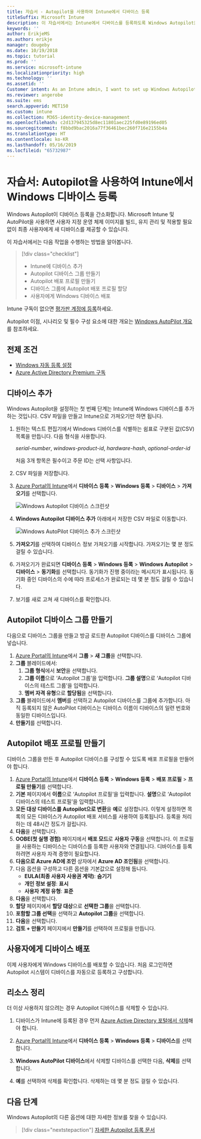 ```yaml
---
title: 자습서 - Autopilot을 사용하여 Intune에서 디바이스 등록
titleSuffix: Microsoft Intune
description: 이 자습서에서는 Intune에서 디바이스를 등록하도록 Windows Autopilot을 설정합니다.
keywords: ''
author: ErikjeMS
ms.author: erikje
manager: dougeby
ms.date: 10/19/2018
ms.topic: tutorial
ms.prod: ''
ms.service: microsoft-intune
ms.localizationpriority: high
ms.technology: ''
ms.assetid: ''
Customer intent: As an Intune admin, I want to set up Windows Autopilot so that users can enroll in Intune.
ms.reviewer: angerobe
ms.suite: ems
search.appverid: MET150
ms.custom: intune
ms.collection: M365-identity-device-management
ms.openlocfilehash: c2d137945325d8ec11801aec225fd0e89196ed05
ms.sourcegitcommit: f8bbd9bac2016a77f36461bec260f716e2155b4a
ms.translationtype: HT
ms.contentlocale: ko-KR
ms.lasthandoff: 05/16/2019
ms.locfileid: "65732987"
---
```

# <a name="tutorial-use-autopilot-to-enroll-windows-devices-in-intune"></a>자습서: Autopilot을 사용하여 Intune에서 Windows 디바이스 등록
Windows Autopilot이 디바이스 등록을 간소화합니다. Microsoft Intune 및 AutoPilot을 사용하면 사용자 지정 운영 체제 이미지를 빌드, 유지 관리 및 적용할 필요 없이 최종 사용자에게 새 디바이스를 제공할 수 있습니다. 

이 자습서에서는 다음 작업을 수행하는 방법을 알아봅니다.
> [!div class="checklist"]
> * Intune에 디바이스 추가
> * Autopilot 디바이스 그룹 만들기
> * Autopilot 배포 프로필 만들기
> * 디바이스 그룹에 Autopilot 배포 프로필 할당
> * 사용자에게 Windows 디바이스 배포

Intune 구독이 없으면 [평가판 계정에 등록](free-trial-sign-up.md)하세요.

Autopilot 이점, 시나리오 및 필수 구성 요소에 대한 개요는 [Windows AutoPilot 개요](https://docs.microsoft.com/windows/deployment/windows-autopilot/windows-10-autopilot)를 참조하세요.


## <a name="prerequisites"></a>전제 조건
- [Windows 자동 등록 설정](quickstart-setup-auto-enrollment.md)
- [Azure Active Directory Premium 구독](https://docs.microsoft.com/azure/active-directory/active-directory-get-started-premium) <!--&#40;[trial subscription](http://go.microsoft.com/fwlink/?LinkID=816845)&#41;-->


## <a name="add-devices"></a>디바이스 추가

Windows Autopilot을 설정하는 첫 번째 단계는 Intune에 Windows 디바이스를 추가하는 것입니다. CSV 파일을 만들고 Intune으로 가져오기만 하면 됩니다.

1. 원하는 텍스트 편집기에서 Windows 디바이스를 식별하는 쉼표로 구분된 값(CSV) 목록을 만듭니다. 다음 형식을 사용합니다.
    
    *serial-number*, *windows-product-id*, *hardware-hash*, *optional-order-id*
    
    처음 3개 항목은 필수이고 주문 ID는 선택 사항입니다.

2. CSV 파일을 저장합니다.

3. [Azure Portal의 Intune](https://aka.ms/intuneportal)에서 **디바이스 등록** > **Windows 등록** > **디바이스** > **가져오기**를 선택합니다.

    ![Windows Autopilot 디바이스 스크린샷](media/enrollment-autopilot/autopilot-import-device.png)

4. **Windows Autopilot 디바이스 추가** 아래에서 저장한 CSV 파일로 이동합니다.

    ![Windows AutoPilot 디바이스 추가 스크린샷](media/enrollment-autopilot/autopilot-import-device2.png)

5. **가져오기**를 선택하여 디바이스 정보 가져오기를 시작합니다. 가져오기는 몇 분 정도 걸릴 수 있습니다.

4. 가져오기가 완료되면 **디바이스 등록** > **Windows 등록** > **Windows Autopilot** > **디바이스** > **동기화**를 선택합니다. 동기화가 진행 중이라는 메시지가 표시됩니다. 동기화 중인 디바이스의 수에 따라 프로세스가 완료되는 데 몇 분 정도 걸릴 수 있습니다.

5. 보기를 새로 고쳐 새 디바이스를 확인합니다.

## <a name="create-an-autopilot-device-group"></a>Autopilot 디바이스 그룹 만들기

다음으로 디바이스 그룹을 만들고 방금 로드한 Autopilot 디바이스를 디바이스 그룹에 넣습니다.

1. [Azure Portal의 Intune](https://aka.ms/intuneportal)에서 **그룹** > **새 그룹**을 선택합니다.
2. **그룹** 블레이드에서:
    1. **그룹 형식**에서 **보안**을 선택합니다.
    2. **그룹 이름**으로 ‘Autopilot 그룹’을 입력합니다. **그룹 설명**으로 ‘Autopilot 디바이스의 테스트 그룹’을 입력합니다.
    3. **멤버 자격 유형**으로 **할당됨**을 선택합니다.
3. **그룹** 블레이드에서 **멤버**를 선택하고 Autopilot 디바이스를 그룹에 추가합니다. 아직 등록되지 않은 AutoPilot 디바이스는 디바이스 이름이 디바이스의 일련 번호와 동일한 디바이스입니다.
4. **만들기**를 선택합니다.  

## <a name="create-an-autopilot-deployment-profile"></a>Autopilot 배포 프로필 만들기

디바이스 그룹을 만든 후 Autopilot 디바이스를 구성할 수 있도록 배포 프로필을 만들어야 합니다.

1. [Azure Portal의 Intune](https://aka.ms/intuneportal)에서 **디바이스 등록** > **Windows 등록** > **배포 프로필** > **프로필 만들기**를 선택합니다.
2. **기본** 페이지에서 **이름**으로 ‘Autopilot 프로필’을 입력합니다. **설명**으로 ‘Autopilot 디바이스의 테스트 프로필’을 입력합니다.
3. **모든 대상 디바이스를 Autopilot으로 변환**을 **예**로 설정합니다. 이렇게 설정하면 목록의 모든 디바이스가 Autopilot 배포 서비스를 사용하여 등록됩니다. 등록을 처리하는 데 48시간 정도가 걸립니다.
4. **다음**을 선택합니다.
5. **OOBE(첫 실행 경험)** 페이지에서 **배포 모드**로 **사용자 구동**을 선택합니다. 이 프로필을 사용하는 디바이스는 디바이스를 등록한 사용자와 연결됩니다. 디바이스를 등록하려면 사용자 자격 증명이 필요합니다.
6. **다음으로 Azure AD에 조인** 상자에서 **Azure AD 조인됨**을 선택합니다.
7. 다음 옵션을 구성하고 다른 옵션을 기본값으로 설정해 둡니다.
    - **EULA(최종 사용자 사용권 계약)**: **숨기기**
    - **개인 정보 설정**: **표시**
    - **사용자 계정 유형**: **표준**
8. **다음**을 선택합니다.
9. **할당** 페이지에서 **할당 대상**으로 **선택한 그룹**을 선택합니다.
10. **포함할 그룹 선택**을 선택하고 **Autopilot 그룹**을 선택합니다.
11. **다음**을 선택합니다.
12. **검토 + 만들기** 페이지에서 **만들기**를 선택하여 프로필을 만듭니다.

## <a name="distribute-devices-to-users"></a>사용자에게 디바이스 배포

이제 사용자에게 Windows 디바이스를 배포할 수 있습니다. 처음 로그인하면 Autopilot 시스템이 디바이스를 자동으로 등록하고 구성합니다. 

## <a name="clean-up-resources"></a>리소스 정리

더 이상 사용하지 않으려는 경우 Autopilot 디바이스를 삭제할 수 있습니다.

1. 디바이스가 Intune에 등록된 경우 먼저 [Azure Active Directory 포털에서 삭제](devices-wipe.md#delete-devices-from-the-azure-active-directory-portal)해야 합니다.

2. [Azure Portal의 Intune](https://aka.ms/intuneportal)에서 **디바이스 등록** > **Windows 등록** > **디바이스**를 선택합니다.

3. **Windows AutoPilot 디바이스**에서 삭제할 디바이스를 선택한 다음, **삭제**를 선택합니다.

4. **예**를 선택하여 삭제를 확인합니다. 삭제하는 데 몇 분 정도 걸릴 수 있습니다.

## <a name="next-steps"></a>다음 단계

Windows Autopilot의 다른 옵션에 대한 자세한 정보를 찾을 수 있습니다.

> [!div class="nextstepaction"]
> [자세한 Autopilot 등록 문서](enrollment-autopilot.md)


